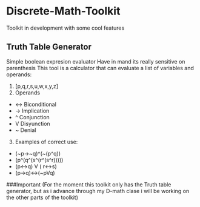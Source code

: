 # Discrete-Math-Toolkit

Toolkit in development with some cool features

## Truth Table Generator
Simple boolean expresion evaluator
Have in mand its really sensitive on parenthesis
This tool is a calculator that can evaluate a list of variables and operands:
 1. [p,q,r,s,u,w,x,y,z]
 2. Operands
  - ↔ Biconditional
  - → Implication
  - ^ Conjunction
  - V Disyunction
  - ~ Denial
 3. Examples of correct use:
  - (~p→~q)^(~(p^q))
  - (p^(q^(s^(r^(s^r))))) 
  - (p↔q) V ( r↔s)
  - (p→q)↔(~pVq)



 ###Important
 (For the moment this toolkit only has the Truth table generator, but as i advance through my D-math clase i will be working on the other parts of the toolkit) 
 
